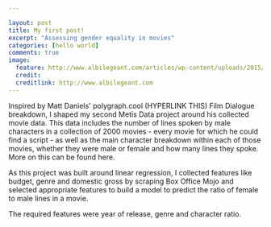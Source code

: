 ```yaml
---

layout: post
title: My first post!
excerpt: "Assessing gender equality in movies"
categories: [hello world]
comments: true
image:
  feature: http://www.albilegeant.com/articles/wp-content/uploads/2015/10/Paria-Crew-Complete.jpg
  credit: 
  creditlink: http://www.albilegeant.com
---
```



Inspired by Matt Daniels' polygraph.cool (HYPERLINK THIS) Film Dialogue breakdown, I shaped my second Metis
Data project around his collected movie data. This data includes the number of lines spoken by male characters
in a collection of 2000 movies - every movie for which he could find a script - as well as the main character breakdown within each of those movies, whether they were male or female and how many lines they spoke. More 
on this can be found here. 

As this project was built around linear regression, I collected features like budget, genre and domestic gross by scraping Box Office Mojo and selected appropriate features to build a model to predict the ratio of
female to male lines in a movie. 






The required features were year of release, genre and character ratio. 